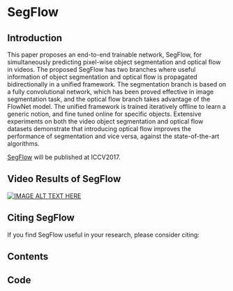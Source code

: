 SegFlow
=========================================
Introduction
-----------------------------------------
This paper proposes an end-to-end trainable network, SegFlow, for simultaneously predicting pixel-wise object segmentation and optical flow in videos. The proposed SegFlow has two branches where useful information of object segmentation and optical flow is propagated bidirectionally in a unified framework. The segmentation branch is based on a fully convolutional network, which has been proved effective in image segmentation task, and the optical flow branch takes advantage of the FlowNet model. The unified framework is trained iteratively offline to learn a generic notion, and fine tuned online for specific objects. Extensive experiments on both the video object segmentation and optical flow datasets demonstrate that introducing optical flow improves the performance of segmentation and vice versa, against the state-of-the-art algorithms.

[SegFlow]() will be published at ICCV2017.

Video Results of SegFlow
-------------------------------------------
[![IMAGE ALT TEXT HERE](https://img.youtube.com/vi/pyYbqeBteq4&feature=youtu.be/0.jpg)](https://www.youtube.com/watch?v=pyYbqeBteq4&feature=youtu.be)

Citing SegFlow
-------------------------------------------
If you find SegFlow useful in your research, please consider citing:


Contents
-------------------------------------------

Code
-------------------------------------------
